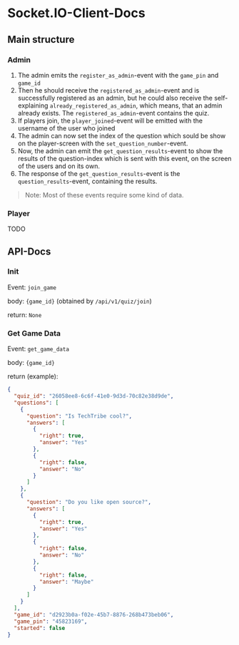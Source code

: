 <!--
SPDX-FileCopyrightText: 2023 

SPDX-License-Identifier: MPL-2.0
-->

# Socket.IO-Client-Docs

## Main structure

### Admin

1. The admin emits the `register_as_admin`-event with the `game_pin` and `game_id`
2. Then he should receive the `registered_as_admin`-event and is successfully registered as an admin, but he could also
   receive the self-explaining `already_registered_as_admin`, which means, that an admin already exists.
   The `registered_as_admin`-event contains the quiz.
3. If players join, the `player_joined`-event will be emitted with the username of the user who joined
4. The admin can now set the index of the question which sould be show on the player-screen with
   the `set_question_number`-event.
5. Now, the admin can emit the `get_question_results`-event to show the results of the question-index which is sent with
   this event, on the screen of the users and on its own.
6. The response of the `get_question_results`-event is the `question_results`-event, containing the results.

> Note: Most of these events require some kind of data.

### Player
TODO
## API-Docs

### Init

Event: `join_game`

body: `{game_id}` (obtained by `/api/v1/quiz/join`)

return: `None`

### Get Game Data

Event: `get_game_data`

body: `{game_id}`

return (example):

```json
{
  "quiz_id": "26058ee8-6c6f-41e0-9d3d-70c82e38d9de",
  "questions": [
    {
      "question": "Is TechTribe cool?",
      "answers": [
        {
          "right": true,
          "answer": "Yes"
        },
        {
          "right": false,
          "answer": "No"
        }
      ]
    },
    {
      "question": "Do you like open source?",
      "answers": [
        {
          "right": true,
          "answer": "Yes"
        },
        {
          "right": false,
          "answer": "No"
        },
        {
          "right": false,
          "answer": "Maybe"
        }
      ]
    }
  ],
  "game_id": "d2923b0a-f02e-45b7-8876-268b473beb06",
  "game_pin": "45823169",
  "started": false
}
```
